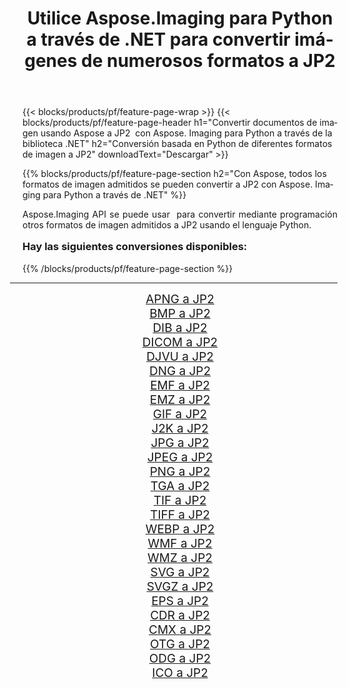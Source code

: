 ﻿---
title: Utilice Aspose.Imaging para Python a través de .NET para convertir imágenes de numerosos formatos a JP2 
weight: 3920
url: /es/python-net/conversion/to/jp2/ 
lang: es
langdirlevel: 2
locales: zh-hans,ja,it,ru,de,es,fr,nl,id,lt,pl,pt,vi,tr,ko,zh-hant,ar,hi,th,sv,cs,uk,he
description: Puede usar Aspose.Imaging para Python a través de la biblioteca .NET para convertir una variedad de formatos a JP2
---

{{< blocks/products/pf/feature-page-wrap >}}
{{< blocks/products/pf/feature-page-header h1="Convertir documentos de imagen usando Aspose a JP2  con Aspose. Imaging para Python a través de la biblioteca .NET" h2="Conversión basada en Python de diferentes formatos de imagen a JP2" downloadText="Descargar" >}}


{{% blocks/products/pf/feature-page-section  h2="Con Aspose, todos los formatos de imagen admitidos se pueden convertir a JP2 con Aspose. Imaging para Python a través de .NET" %}}
<p align=justify>Aspose.Imaging API se puede usar  para convertir mediante programación otros formatos de imagen admitidos a JP2 usando el lenguaje Python.</p>
<h3 style="margin-top:16px;">
Hay las siguientes conversiones disponibles:
</h3>
{{% /blocks/products/pf/feature-page-section %}}
<div class="container-fluid productfamilypage bg-gray">
    <div class="convertypes bg-gray agp-content section">
        <div class="container">
		<hr style="margin-left:-20px;"/>
		<div class="row other-converters" style="gap: 10px;font-size: 19px;text-align:center;">
		    <div class='col-md-3 other-converter remove-lp remove-rp'><a href="/imaging/es/python-net/conversion/apng-to-jp2/" style="padding:15px;">APNG a JP2</a></div>
<div class='col-md-3 other-converter remove-lp remove-rp'><a href="/imaging/es/python-net/conversion/bmp-to-jp2/" style="padding:15px;">BMP a JP2</a></div>
<div class='col-md-3 other-converter remove-lp remove-rp'><a href="/imaging/es/python-net/conversion/dib-to-jp2/" style="padding:15px;">DIB a JP2</a></div>
<div class='col-md-3 other-converter remove-lp remove-rp'><a href="/imaging/es/python-net/conversion/dicom-to-jp2/" style="padding:15px;">DICOM a JP2</a></div>
<div class='col-md-3 other-converter remove-lp remove-rp'><a href="/imaging/es/python-net/conversion/djvu-to-jp2/" style="padding:15px;">DJVU a JP2</a></div>
<div class='col-md-3 other-converter remove-lp remove-rp'><a href="/imaging/es/python-net/conversion/dng-to-jp2/" style="padding:15px;">DNG a JP2</a></div>
<div class='col-md-3 other-converter remove-lp remove-rp'><a href="/imaging/es/python-net/conversion/emf-to-jp2/" style="padding:15px;">EMF a JP2</a></div>
<div class='col-md-3 other-converter remove-lp remove-rp'><a href="/imaging/es/python-net/conversion/emz-to-jp2/" style="padding:15px;">EMZ a JP2</a></div>
<div class='col-md-3 other-converter remove-lp remove-rp'><a href="/imaging/es/python-net/conversion/gif-to-jp2/" style="padding:15px;">GIF a JP2</a></div>
<div class='col-md-3 other-converter remove-lp remove-rp'><a href="/imaging/es/python-net/conversion/j2k-to-jp2/" style="padding:15px;">J2K a JP2</a></div>
<div class='col-md-3 other-converter remove-lp remove-rp'><a href="/imaging/es/python-net/conversion/jpg-to-jp2/" style="padding:15px;">JPG a JP2</a></div>
<div class='col-md-3 other-converter remove-lp remove-rp'><a href="/imaging/es/python-net/conversion/jpeg-to-jp2/" style="padding:15px;">JPEG a JP2</a></div>
<div class='col-md-3 other-converter remove-lp remove-rp'><a href="/imaging/es/python-net/conversion/png-to-jp2/" style="padding:15px;">PNG a JP2</a></div>
<div class='col-md-3 other-converter remove-lp remove-rp'><a href="/imaging/es/python-net/conversion/tga-to-jp2/" style="padding:15px;">TGA a JP2</a></div>
<div class='col-md-3 other-converter remove-lp remove-rp'><a href="/imaging/es/python-net/conversion/tif-to-jp2/" style="padding:15px;">TIF a JP2</a></div>
<div class='col-md-3 other-converter remove-lp remove-rp'><a href="/imaging/es/python-net/conversion/tiff-to-jp2/" style="padding:15px;">TIFF a JP2</a></div>
<div class='col-md-3 other-converter remove-lp remove-rp'><a href="/imaging/es/python-net/conversion/webp-to-jp2/" style="padding:15px;">WEBP a JP2</a></div>
<div class='col-md-3 other-converter remove-lp remove-rp'><a href="/imaging/es/python-net/conversion/wmf-to-jp2/" style="padding:15px;">WMF a JP2</a></div>
<div class='col-md-3 other-converter remove-lp remove-rp'><a href="/imaging/es/python-net/conversion/wmz-to-jp2/" style="padding:15px;">WMZ a JP2</a></div>
<div class='col-md-3 other-converter remove-lp remove-rp'><a href="/imaging/es/python-net/conversion/svg-to-jp2/" style="padding:15px;">SVG a JP2</a></div>
<div class='col-md-3 other-converter remove-lp remove-rp'><a href="/imaging/es/python-net/conversion/svgz-to-jp2/" style="padding:15px;">SVGZ a JP2</a></div>
<div class='col-md-3 other-converter remove-lp remove-rp'><a href="/imaging/es/python-net/conversion/eps-to-jp2/" style="padding:15px;">EPS a JP2</a></div>
<div class='col-md-3 other-converter remove-lp remove-rp'><a href="/imaging/es/python-net/conversion/cdr-to-jp2/" style="padding:15px;">CDR a JP2</a></div>
<div class='col-md-3 other-converter remove-lp remove-rp'><a href="/imaging/es/python-net/conversion/cmx-to-jp2/" style="padding:15px;">CMX a JP2</a></div>
<div class='col-md-3 other-converter remove-lp remove-rp'><a href="/imaging/es/python-net/conversion/otg-to-jp2/" style="padding:15px;">OTG a JP2</a></div>
<div class='col-md-3 other-converter remove-lp remove-rp'><a href="/imaging/es/python-net/conversion/odg-to-jp2/" style="padding:15px;">ODG a JP2</a></div>
<div class='col-md-3 other-converter remove-lp remove-rp'><a href="/imaging/es/python-net/conversion/ico-to-jp2/" style="padding:15px;">ICO a JP2</a></div>
                </div>
        </div>
    </div>
</div>
<br/>

